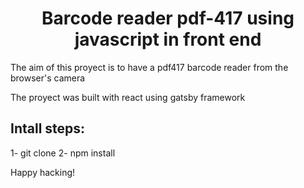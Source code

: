 <h1 align="center">
  Barcode reader pdf-417 using javascript in front end
</h1>

The aim of this proyect is to have a pdf417 barcode reader from the browser's camera

The proyect was built with react using gatsby framework

<h2>Intall steps:</h2>
1- git clone
2- npm install

Happy hacking!
